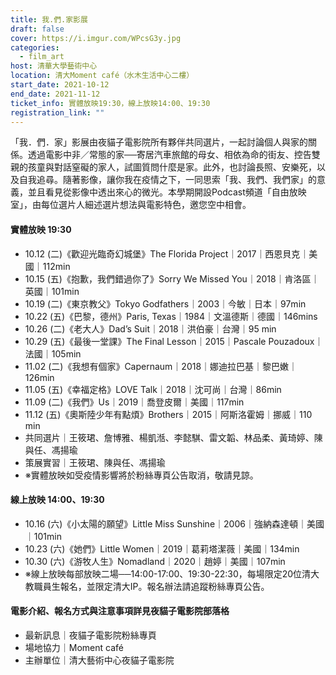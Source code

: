 ```yaml
---
title: 我.們.家影展
draft: false
cover: https://i.imgur.com/WPcsG3y.jpg
categories:
  - film_art
host: 清華大學藝術中心
location: 清大Moment café（水木生活中心二樓）
start_date: 2021-10-12
end_date: 2021-11-12
ticket_info: 實體放映19:30，線上放映14:00、19:30
registration_link: ""
---
```


「我．們．家」影展由夜貓子電影院所有夥伴共同選片，一起討論個人與家的關係。透過電影中非／常態的家──寄居汽車旅館的母女、相依為命的街友、控告雙親的孩童與對話窒礙的家人，試圖質問什麼是家。此外，也討論長照、安樂死，以及自我追尋。隨著影像，讓你我在疫情之下，一同思索「我、我們、我們家」的意義，並且看見從影像中透出來心的微光。本學期開設Podcast頻道「自由放映室」，由每位選片人細述選片想法與電影特色，邀您空中相會。


#### 實體放映 19:30
- 10.12 (二)《歡迎光臨奇幻城堡》The Florida Project｜2017｜西恩貝克｜美國｜112min
- 10.15 (五)《抱歉，我們錯過你了》Sorry We Missed You｜2018｜肯洛區｜英國｜101min
- 10.19 (二)《東京教父》Tokyo Godfathers｜2003｜今敏｜⽇本｜97min
- 10.22 (五)《巴黎，德州》Paris, Texas｜1984｜文溫德斯｜德國｜146mins
- 10.26 (二)《老大人》Dad’s Suit｜2018｜洪伯豪｜台灣｜95 min
- 10.29 (五)《最後一堂課》The Final Lesson｜2015｜Pascale Pouzadoux｜法國｜105min
- 11.02 (二)《我想有個家》Capernaum｜2018｜娜迪拉巴基｜黎巴嫩｜126min
- 11.05 (五)《幸福定格》LOVE Talk｜2018｜沈可尚｜台灣｜86min
- 11.09 (二)《我們》Us｜2019｜喬登皮爾｜美國｜117min
- 11.12 (五)《奧斯陸少年有點煩》Brothers｜2015｜阿斯洛霍姆｜挪威｜110 min
- 共同選片｜王筱珺、詹博雅、楊凱湉、李懿騏、雷文韜、林品柔、黃琦婷、陳與任、馮揚瑜
- 策展實習｜王筱珺、陳與任、馮揚瑜
- ※實體放映如受疫情影響將於粉絲專頁公告取消，敬請見諒。

#### 線上放映 14:00、19:30
- 10.16 (六)《小太陽的願望》Little Miss Sunshine｜2006｜強納森達頓｜美國｜101min
- 10.23 (六)《她們》Little Women｜2019｜葛莉塔潔薇｜美國｜134min
- 10.30 (六)《游牧人生》Nomadland｜2020｜趙婷｜美國｜107min
- ※線上放映每部放映二場──14:00-17:00、19:30-22:30，每場限定20位清大教職員生報名，並限定清大IP。報名辦法請追蹤粉絲專頁公告。

#### 電影介紹、報名方式與注意事項詳見夜貓子電影院部落格
- 最新訊息｜夜貓子電影院粉絲專頁
- 場地協力｜Moment café
- 主辦單位｜清大藝術中心夜貓子電影院


